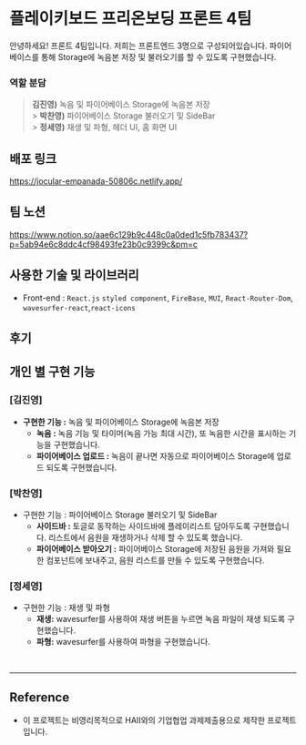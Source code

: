 # 플레이키보드 프리온보딩 프론트 4팀

안녕하세요! 프론트 4팀입니다. 저희는 프론트엔드 3명으로 구성되어있습니다.
파이어베이스를 통해 Storage에 녹음본 저장 및 불러오기를 할 수 있도록 구현했습니다.

### 역할 분담

> **김진영)** 녹음 및 파이어베이스 Storage에 녹음본 저장 <br/> > **박찬영)** 파이어베이스 Storage 불러오기 및 SideBar <br/> > **정세영)** 재생 및 파형, 헤더 UI, 홈 화면 UI

## 배포 링크

https://jocular-empanada-50806c.netlify.app/

## 팀 노션

https://www.notion.so/aae6c129b9c448c0a0ded1c5fb783437?p=5ab94e6c8ddc4cf98493fe23b0c9399c&pm=c

## 사용한 기술 및 라이브러리

- Front-end : `React.js` `styled component`, `FireBase`, `MUI`, `React-Router-Dom`, `wavesurfer-react`,`react-icons`

## 후기

## 개인 별 구현 기능

### [김진영]

- **구현한 기능 :** 녹음 및 파이어베이스 Storage에 녹음본 저장
  - **녹음 :** 녹음 기능 및 타이머(녹음 가능 최대 시간), 또 녹음한 시간을 표시하는 기능을 구현했습니다.
  - **파이어베이스 업로드 :** 녹음이 끝나면 자동으로 파이어베이스 Storage에 업로드 되도록 구현했습니다.
    <br/>

### [박찬영]

- 구현한 기능 : 파이어베이스 Storage 불러오기 및 SideBar
  - **사이드바 :** 토글로 동작하는 사이드바에 플레이리스트 담아두도록 구현했습니다. 리스트에서 음원을 재생하거나 삭제 할 수 있도록 했습니다.
  - **파이어베이스 받아오기 :** 파이어베이스 Storage에 저장된 음원을 가져와 필요한 컴포넌트에 보내주고, 음원 리스트를 만들 수 있도록 구현했습니다.
    <br/>

### [정세영]

- 구현한 기능 : 재생 및 파형
  - **재생:** wavesurfer를 사용하여 재생 버튼을 누르면 녹음 파일이 재생 되도록 구현했습니다.
  - **파형:** wavesurfer를 사용하여 파형을 구현했습니다.

<br/>

---

## Reference

- 이 프로젝트는 비영리목적으로 HAII와의 기업협업 과제제출용으로 제작한 프로젝트입니다.
